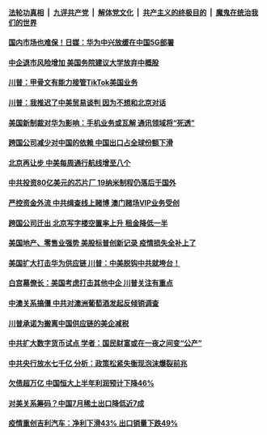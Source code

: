 

####  [法轮功真相](../../../../basic/blob/master/README.md?t=08191902) &nbsp;|&nbsp; [九评共产党](../../../../9ping.md/blob/master/README.md?t=08191902) &nbsp;|&nbsp; [解体党文化](../../../../jtdwh.md/blob/master/README.md?t=08191902)  &nbsp;|&nbsp; [共产主义的终极目的](../../../../gczydzjmd.md/blob/master/README.md?t=08191902) &nbsp;|&nbsp; [魔鬼在统治我们的世界](../../../../mgztzwmdsj.md/blob/master/README.md?t=08191902) 

#### [国内市场也难保！日媒：华为中兴放缓在中国5G部署](../pages/soh7/412975.md?t=08191902) 
#### [中企退市风险增加 美国务院建议大学放弃中概股](../pages/soh7/412936.md?t=08191902) 
#### [川普：甲骨文有能力接管TikTok美国业务 ](../pages/soh7/412942.md?t=08191902) 
#### [川普：我推迟了中美贸易谈判 因为不想和北京对话](../pages/soh7/412876.md?t=08191902) 
#### [美国新制裁对华为影响：手机业务或瓦解 通讯领域将“死透”](../pages/soh7/412822.md?t=08191902) 
#### [跨国公司减少对中国的依赖 中国出口占全球份额下滑](../pages/soh7/412831.md?t=08191902) 
#### [北京再让步 中美每周通行航线增至八个](../pages/soh7/412864.md?t=08191902) 
#### [中共投资80亿美元的芯片厂 19纳米制程仍落后于国外](../pages/soh7/412828.md?t=08191902) 
#### [严控资金外流 中共缉查线上赌博 澳门赌场VIP业务受创](../pages/soh7/412834.md?t=08191902) 
#### [跨国公司迁出 北京写字楼空置率上升 租金降低一半](../pages/soh7/412840.md?t=08191902) 
#### [美国地产、零售业强势 美股标普创新记录 疫情损失全补上了](../pages/soh7/412858.md?t=08191902) 
#### [美国扩大打击华为供应链 川普：中美脱钩中共就垮台！](../pages/soh7/412672.md?t=08191902) 
#### [白宫幕僚长：美国考虑打击其他中企 川普关注有重点](../pages/soh7/412627.md?t=08191902) 
#### [中澳关系搞僵 中共对澳洲葡萄酒发起反倾销调查](../pages/soh7/412615.md?t=08191902) 
#### [川普承诺为搬离中国供应链的美企减税](../pages/soh7/412594.md?t=08191902) 
#### [中共扩大数字货币试点 学者：国民财富或在一夜之间变“公产”](../pages/soh7/412456.md?t=08191902) 
#### [中共央行放水七千亿 分析：政策松紧失衡现泡沫爆裂前兆](../pages/soh7/412447.md?t=08191902) 
#### [欠债超万亿 中国恒大上半年利润预计下降46%](../pages/soh7/412474.md?t=08191902) 
#### [对美关系筹码？中国7月稀土出口降低近7成](../pages/soh7/412465.md?t=08191902) 
#### [疫情重创吉利汽车：净利下滑43% 出口销量下跌49%](../pages/soh7/412471.md?t=08191902) 

